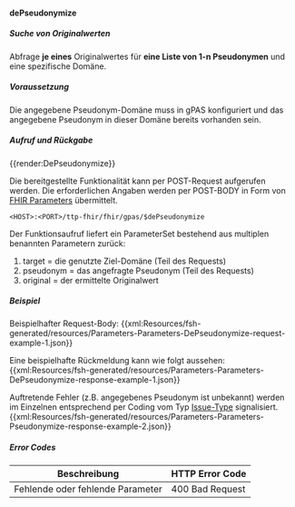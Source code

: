#### dePseudonymize

##### **Suche von Originalwerten**
Abfrage **je eines** Originalwertes für **eine Liste von 1-n Pseudonymen** und eine spezifische Domäne.
##### **Voraussetzung**
Die angegebene Pseudonym-Domäne muss in gPAS konfiguriert und das angegebene Pseudonym in dieser Domäne bereits vorhanden sein.


##### **Aufruf und Rückgabe**
{{render:DePseudonymize}}

Die bereitgestellte Funktionalität kann per POST-Request aufgerufen werden. Die erforderlichen Angaben werden per POST-BODY in Form von [FHIR Parameters](https://www.hl7.org/fhir/parameters.html) übermittelt.

`<HOST>:<PORT>/ttp-fhir/fhir/gpas/$dePseudonymize`

Der Funktionsaufruf liefert ein ParameterSet bestehend aus multiplen benannten Parametern zurück:
1. target = die genutzte Ziel-Domäne (Teil des Requests)
2. pseudonym = das angefragte Pseudonym (Teil des Requests)
3. original = der ermittelte Originalwert

##### **Beispiel**
Beispielhafter Request-Body:
{{xml:Resources/fsh-generated/resources/Parameters-Parameters-DePseudonymize-request-example-1.json}}

Eine beispielhafte Rückmeldung kann wie folgt aussehen:
{{xml:Resources/fsh-generated/resources/Parameters-Parameters-DePseudonymize-response-example-1.json}}

Auftretende Fehler (z.B. angegebenes Pseudonym ist unbekannt) werden im Einzelnen entsprechend per Coding vom Typ [Issue-Type](http://hl7.org/fhir/issue-type) signalisiert.
{{xml:Resources/fsh-generated/resources/Parameters-Parameters-Pseudonymize-response-example-2.json}}

##### **Error Codes**

| Beschreibung|HTTP Error Code|
--- | ---
|Fehlende oder fehlende Parameter|400 Bad Request|
